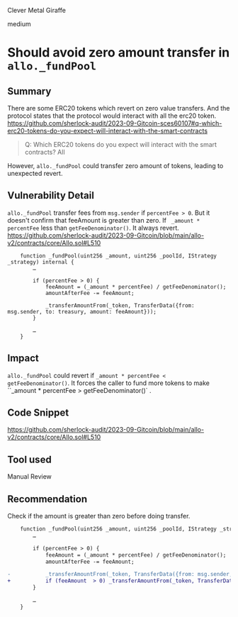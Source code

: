 Clever Metal Giraffe

medium

# Should avoid zero amount transfer in `allo._fundPool`
## Summary

There are some ERC20 tokens which revert on zero value transfers. And the protocol states that the protocol would interact with all the erc20 token.
https://github.com/sherlock-audit/2023-09-Gitcoin-sces60107#q-which-erc20-tokens-do-you-expect-will-interact-with-the-smart-contracts
> Q: Which ERC20 tokens do you expect will interact with the smart contracts? 
All

However, `allo._fundPool` could transfer zero amount of tokens, leading to unexpected revert.

## Vulnerability Detail

`allo._fundPool` transfer fees from `msg.sender` if `percentFee > 0`. But it doesn't confirm that feeAmount is greater than zero. If ` _amount * percentFee` less than `getFeeDenominator()`. It always revert.
https://github.com/sherlock-audit/2023-09-Gitcoin/blob/main/allo-v2/contracts/core/Allo.sol#L510
```solidity
    function _fundPool(uint256 _amount, uint256 _poolId, IStrategy _strategy) internal {
        …

        if (percentFee > 0) {
            feeAmount = (_amount * percentFee) / getFeeDenominator();
            amountAfterFee -= feeAmount;

            _transferAmountFrom(_token, TransferData({from: msg.sender, to: treasury, amount: feeAmount}));
        }

        …
    }
```

## Impact

`allo._fundPool` could revert if `_amount * percentFee <  getFeeDenominator()`. It forces the caller to fund more tokens to make ``_amount * percentFee > getFeeDenominator()` .

## Code Snippet

https://github.com/sherlock-audit/2023-09-Gitcoin/blob/main/allo-v2/contracts/core/Allo.sol#L510


## Tool used

Manual Review

## Recommendation

Check if the amount is greater than zero before doing transfer.

```diff
    function _fundPool(uint256 _amount, uint256 _poolId, IStrategy _strategy) internal {
        …

        if (percentFee > 0) {
            feeAmount = (_amount * percentFee) / getFeeDenominator();
            amountAfterFee -= feeAmount;

-           _transferAmountFrom(_token, TransferData({from: msg.sender, to: treasury, amount: feeAmount}));
+           if (feeAmount  > 0) _transferAmountFrom(_token, TransferData({from: msg.sender, to: treasury, amount: feeAmount}));
        }

        …
    }

```
